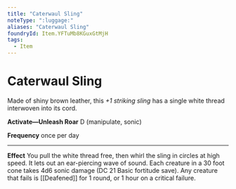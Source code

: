 ```yaml
---
title: "Caterwaul Sling"
noteType: ":luggage:"
aliases: "Caterwaul Sling"
foundryId: Item.YFTuMb8KGuxGtMjH
tags:
  - Item
---
```


# Caterwaul Sling

Made of shiny brown leather, this _+1 striking sling_ has a single white thread interwoven into its cord.

**Activate—Unleash Roar** D (manipulate, sonic)

**Frequency** once per day

* * *

**Effect** You pull the white thread free, then whirl the sling in circles at high speed. It lets out an ear-piercing wave of sound. Each creature in a 30 foot cone takes 4d6 sonic damage (DC 21 Basic fortitude save). Any creature that fails is [[Deafened]] for 1 round, or 1 hour on a critical failure.
